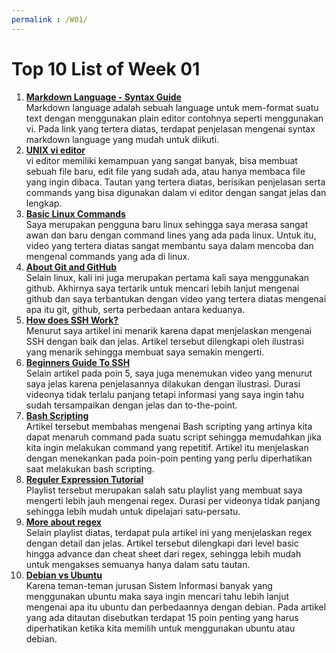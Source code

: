 ```yaml
---
permalink : /W01/
---
```

Top 10 List of Week 01 
==============================
1. __[Markdown Language - Syntax Guide](https://www.markdownguide.org/basic-syntax/)__<br>
   Markdown language adalah sebuah language untuk mem-format suatu text dengan menggunakan plain editor contohnya seperti menggunakan vi. Pada link yang tertera diatas, terdapat penjelasan mengenai syntax markdown language yang mudah untuk diikuti.
2. __[UNIX vi editor](https://www.tutorialspoint.com/unix/unix-vi-editor.htm)__<br>
   vi editor memiliki kemampuan yang sangat banyak, bisa membuat sebuah file baru, edit file yang sudah ada, atau hanya membaca file yang ingin dibaca. Tautan yang tertera diatas, berisikan penjelasan serta commands yang bisa digunakan dalam vi editor dengan sangat jelas dan lengkap.
3. __[Basic Linux Commands](https://www.youtube.com/watch?v=cBokz0LTizk)__<br>
    Saya merupakan pengguna baru linux sehingga saya merasa sangat awan dan baru dengan command lines yang ada pada linux. Untuk itu, video yang tertera diatas sangat membantu saya dalam mencoba dan mengenal commands yang ada di linux.
4. __[About Git and GitHub](https://www.youtube.com/watch?v=xJXgvr8bPes)__<br>
    Selain linux, kali ini juga merupakan pertama kali saya menggunakan github. Akhirnya saya tertarik untuk mencari lebih lanjut mengenai github dan saya terbantukan dengan video yang tertera diatas mengenai apa itu git, github, serta perbedaan antara keduanya.
5. __[How does SSH Work?](https://www.hostinger.com/tutorials/ssh-tutorial-how-does-ssh-work/amp)__<br>
   Menurut saya artikel ini menarik karena dapat menjelaskan mengenai SSH dengan baik dan jelas. Artikel tersebut dilengkapi oleh ilustrasi yang menarik sehingga membuat saya semakin mengerti.
6. __[Beginners Guide To SSH](https://www.youtube.com/watch?v=qWKK_PNHnnA)__<br>
    Selain artikel pada poin 5, saya juga menemukan video yang menurut saya jelas karena penjelasannya dilakukan dengan ilustrasi. Durasi videonya tidak terlalu panjang tetapi informasi yang saya ingin tahu sudah tersampaikan dengan jelas dan to-the-point.
7. __[Bash Scripting](https://ryanstutorials.net/linuxtutorial/scripting.php)__<br>
    Artikel tersebut membahas mengenai Bash scripting yang artinya kita dapat menaruh command pada suatu script sehingga memudahkan jika kita ingin melakukan command yang repetitif. Artikel itu menjelaskan dengan menekankan pada poin-poin penting yang perlu diperhatikan saat melakukan bash scripting.
8. __[Reguler Expression Tutorial](https://www.youtube.com/playlist?list=PL4cUxeGkcC9g6m_6Sld9Q4jzqdqHd2HiD)__<br>
    Playlist tersebut merupakan salah satu playlist yang membuat saya mengerti lebih jauh mengenai regex. Durasi per videonya tidak panjang sehingga lebih mudah untuk dipelajari satu-persatu.
9. __[More about regex](https://ryanstutorials.net/regular-expressions-tutorial/)__<br>
   Selain playlist diatas, terdapat pula artikel ini yang menjelaskan regex dengan detail dan jelas. Artikel tersebut dilengkapi dari level basic hingga advance dan cheat sheet dari regex, sehingga lebih mudah untuk mengakses semuanya hanya dalam satu tautan.
10. __[Debian vs Ubuntu](https://www.ubuntupit.com/debian-vs-ubuntu-top-15-things-to-know-before-choosing-the-best-one/)__<br>
    Karena teman-teman jurusan Sistem Informasi banyak yang menggunakan ubuntu maka saya ingin mencari tahu lebih lanjut mengenai apa itu ubuntu dan perbedaannya dengan debian. Pada artikel yang ada ditautan disebutkan terdapat 15 poin penting yang harus diperhatikan ketika kita memilih untuk menggunakan ubuntu atau debian.
